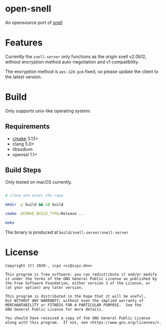# open-snell

An opensource port of [snell](https://github.com/surge-networks/snell)

# Features

Currently the `snell-server` only functions as the origin snell v2.0b12,
without encryption method auto-negotiation and v1 compatibility.

The encryption method is `aes-128-gcm` fixed, so please update the client
to the latest version.

# Build

Only supports unix-like operating system.

## Requirements

+ [cmake](https://cmake.org) 3.13+
+ clang 5.0+
+ libsodium
+ openssl 1.1+

## Build Steps

Only tested on macOS currently.

```bash

# clone and enter the repo

mkdir -p build && cd build

cmake -DCMAKE_BUILD_TYPE=Release ..

make 

```

The binary is produced at `build/snell-server/snell-server`

# License

```
Copyright (C) 2020-, icpz <cc@icpz.dev>

This program is free software: you can redistribute it and/or modify
it under the terms of the GNU General Public License as published by
the Free Software Foundation, either version 3 of the License, or
(at your option) any later version.

This program is distributed in the hope that it will be useful,
but WITHOUT ANY WARRANTY; without even the implied warranty of
MERCHANTABILITY or FITNESS FOR A PARTICULAR PURPOSE.  See the
GNU General Public License for more details.

You should have received a copy of the GNU General Public License
along with this program.  If not, see <https://www.gnu.org/licenses/>.
```

